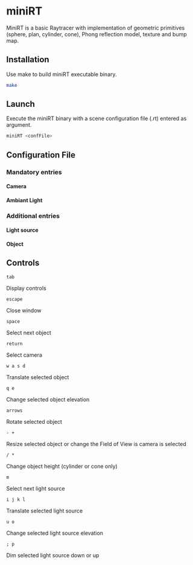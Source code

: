 # miniRT

MiniRT is a basic Raytracer with implementation of geometric primitives (sphere, plan, cylinder, cone), Phong reflection model, texture and bump map.


## Installation

Use make to build miniRT executable binary.

```bash
make
```


## Launch

Execute the miniRT binary with a scene configuration file (.rt) entered as argument.

```bash
miniRT <confFile>
```

## Configuration File

### Mandatory entries

#### Camera

#### Ambiant Light

### Additional entries

#### Light source

#### Object


## Controls

```
tab
```
Display controls

```
escape
```
Close window

```
space
```
Select next object

```
return
```
Select camera

```
w a s d
```
Translate selected object

```
q e
```
Change selected object elevation

```
arrows
```
Rotate selected object

```
- +
```
Resize selected object or change the Field of View is camera is selected

```
/ *
```
Change object height (cylinder or cone only)

```
m
```
Select next light source

```
i j k l
```
Translate selected light source

```
u o
```
Change selected light source elevation

```
; p
```
Dim selected light source down or up
